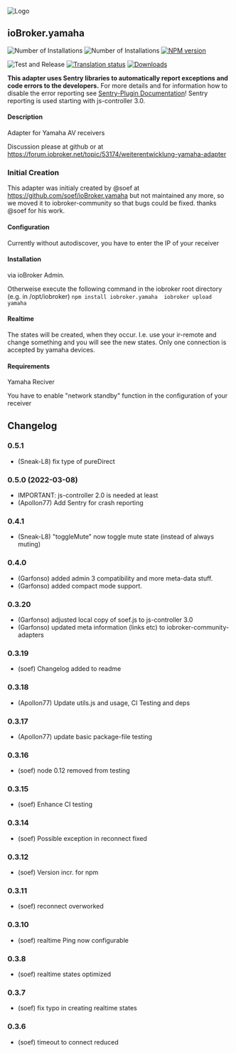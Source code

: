 ![Logo](admin/yamaha.png)
## ioBroker.yamaha

![Number of Installations](http://iobroker.live/badges/yamaha-installed.svg)
![Number of Installations](http://iobroker.live/badges/yamaha-stable.svg)
[![NPM version](http://img.shields.io/npm/v/iobroker.yamaha.svg)](https://www.npmjs.com/package/iobroker.yamaha)

![Test and Release](https://github.com/iobroker-community-adapters/ioBroker.yamaha/workflows/Test%20and%20Release/badge.svg)
[![Translation status](https://weblate.iobroker.net/widgets/adapters/-/yamaha/svg-badge.svg)](https://weblate.iobroker.net/engage/adapters/?utm_source=widget)
[![Downloads](https://img.shields.io/npm/dm/iobroker.yamaha.svg)](https://www.npmjs.com/package/iobroker.yamaha)

**This adapter uses Sentry libraries to automatically report exceptions and code errors to the developers.** For more details and for information how to disable the error reporting see [Sentry-Plugin Documentation](https://github.com/ioBroker/plugin-sentry#plugin-sentry)! Sentry reporting is used starting with js-controller 3.0.

#### Description

Adapter for Yamaha AV receivers

Discussion please at github or at https://forum.iobroker.net/topic/53174/weiterentwicklung-yamaha-adapter

### Initial Creation
This adapter was initialy created by @soef at https://github.com/soef/ioBroker.yamaha but not maintained any more, so we moved it to iobroker-community so that bugs could be fixed. thanks @soef for his work.

#### Configuration
Currently without autodiscover, you have to enter the IP of your receiver

#### Installation
via ioBroker Admin.

Otherweise execute the following command in the iobroker root directory (e.g. in /opt/iobroker)
``
npm install iobroker.yamaha 
iobroker upload yamaha
``

#### Realtime
The states will be created, when they occur. I.e. use your ir-remote and change something and you will see the new states. 
Only one connection is accepted by yamaha devices.

#### Requirements
Yamaha Reciver

You have to enable "network standby" function in the configuration of your receiver


## Changelog
### 0.5.1
* (Sneak-L8) fix type of pureDirect

### 0.5.0 (2022-03-08)
* IMPORTANT: js-controller 2.0 is needed at least
* (Apollon77) Add Sentry for crash reporting

### 0.4.1
* (Sneak-L8) "toggleMute" now toggle mute state (instead of always muting)

### 0.4.0
* (Garfonso) added admin 3 compatibility and more meta-data stuff.
* (Garfonso) added compact mode support.

### 0.3.20
* (Garfonso) adjusted local copy of soef.js to js-controller 3.0
* (Garfonso) updated meta information (links etc) to iobroker-community-adapters

### 0.3.19
* (soef) Changelog added to readme

### 0.3.18
* (Apollon77) Update utils.js and usage, CI Testing and deps

### 0.3.17
* (Apollon77) update basic package-file testing

### 0.3.16
* (soef) node 0.12 removed from testing

### 0.3.15
* (soef) Enhance CI testing

### 0.3.14
* (soef) Possible exception in reconnect fixed

### 0.3.12
* (soef) Version incr. for npm

### 0.3.11
* (soef) reconnect overworked

### 0.3.10
* (soef) realtime Ping now configurable

### 0.3.8
* (soef) realtime states optimized

### 0.3.7
* (soef) fix typo in creating realtime states

### 0.3.6
* (soef) timeout to connect reduced

<!--

### License
The MIT License (MIT)

Copyright (c) 2015-2022 soef <soef@gmx.net>

Permission is hereby granted, free of charge, to any person obtaining a copy
of this software and associated documentation files (the "Software"), to deal
in the Software without restriction, including without limitation the rights
to use, copy, modify, merge, publish, distribute, sublicense, and/or sell
copies of the Software, and to permit persons to whom the Software is
furnished to do so, subject to the following conditions:

The above copyright notice and this permission notice shall be included in
all copies or substantial portions of the Software.

THE SOFTWARE IS PROVIDED "AS IS", WITHOUT WARRANTY OF ANY KIND, EXPRESS OR
IMPLIED, INCLUDING BUT NOT LIMITED TO THE WARRANTIES OF MERCHANTABILITY,
FITNESS FOR A PARTICULAR PURPOSE AND NONINFRINGEMENT. IN NO EVENT SHALL THE
AUTHORS OR COPYRIGHT HOLDERS BE LIABLE FOR ANY CLAIM, DAMAGES OR OTHER
LIABILITY, WHETHER IN AN ACTION OF CONTRACT, TORT OR OTHERWISE, ARISING FROM,
OUT OF OR IN CONNECTION WITH THE SOFTWARE OR THE USE OR OTHER DEALINGS IN
THE SOFTWARE.
-->
